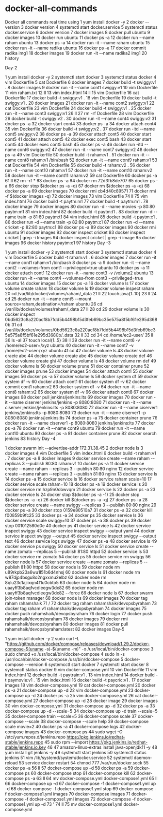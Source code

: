 # docker-all-commands
Docker all commands real time using
 1  yum install docker -y
    2  docker --version
    3  docker version
    4  systemctl start docker.service
    5  systemctl status docker.service
    6  docker version
    7  docker images
    8  docker pull ubuntu
    9  docker images
   10  docker run ubuntu
   11  docker ps -a
   12  docker run --name raham ubuntu
   13  docker ps -a
   14  docker run -it --name raham ubuntu
   15  docker run -it --name radika ubuntu
   16  docker ps -a
   17  docker commit radika img1
   18  docker images
   19  docker run -it --name radika2 img1
   20  history

Day-2

 1  yum install docker -y
    2  systemctl start docker
    3  systemctl status docker
    4  vim Dockerfile
    5  cat Dockerfile
    6  docker images
    7  docker build -t swiggy:v1 .
    8  docker images
    9  docker run -it --name cont1 swiggy:v1
   10  vim Dockerfile
   11  vim raham.txt
   12  ll
   13  vim index.html
   14  ll
   15  vim Dockerfile
   16  cat Dockerfile
   17  docker build -t swiggy:v1 .
   18  vim Dockerfile
   19  docker build -t swiggy:v1 .
   20  docker images
   21  docker run -it --name cont2 swiggy:v1
   22  cat Dockerfile
   23  vim Dockerfile
   24  docker build -t swiggy:v1 .
   25  docker run -it --name cont3 swiggy:v1
   26  ll
   27  rm -rf Dockerfile
   28  vim Dockerfile
   29  docker build -t swiggy:v2 .
   30  docker run -it --name cont4 swiggy:v2
   31  docker ps -a
   32  docker start cont4
   33  docker ps -a
   34  docker attach cont4
   35  vim Dockerfile
   36  docker build -t swiggy:v2 .
   37  docker run -itd --name cont5 swiggy:v2
   38  docker ps -a
   39  docker attach cont5
   40  docker start cont5
   41  docker attach cont5
   42  docker exec cont5 bash
   43  docker start cont5
   44  docker exec cont5 bash
   45  docker ps -a
   46  docker run -itd --name cont6 swiggy:v2
   47  docker run -it --name cont7 swiggy:v2
   48  docker ps -a
   49  vim Dockerfile
   50  docker build -t raham:v1 .
   51  docker run -it --name cont8 raham:v1 /bin/bash
   52  docker run -it --name cont9 raham:v1
   53  cat Dockerfile
   54  vim Dockerfile
   55  docker build -t raham:v2 .
   56  docker run -it --name cont10 raham:v1
   57  docker run -it --name cont10 raham:v2
   58  docker run -it --name cont11 raham:v2
   59  cat Dockerfile
   60  docker ps -a
   61  ll
   62  rm -rf *
   63  docker ps -a
   64  docker rm 72d3fb8de707
   65  docker ps -a
   66  docker stop $(docker ps -a -q)
   67  docker rm $(docker ps -a -q)
   68  docker ps -a
   69  docker images
   70  docker rmi cb4d40c89571
   71  docker rmi -f $(docker images -q)
   72  docker images
   73  vim Dockerfile
   74  ll
   75  vim index.html
   76  docker build -t paytm:m1
   77  docker build -t paytm:m1 .
   78  docker image
   79  docker images
   80  docker run -d --name movies -p 80:80 paytm:m1
   81  vim index.html
   82  docker build -t paytm:t1 .
   83  docker run -d --name train -p 81:80 paytm:t1
   84  vim index.html
   85  docker build -t paytm:c1 .
   86  docker run -d --name train -p 82:80 paytm:c1
   87  docker run -d --name cricket -p 82:80 paytm:c1
   88  docker ps -a
   89  docker images
   90  docker rmi ubuntu
   91  docker images
   92  docker inspect cricket
   93  docker inspect cricket | grep -i Images
   94  docker inspect cricket | grep -i image
   95  docker images
   96  docker history paytm:c1
   97  history 
Day -3

  1  yum install docker -y
    2  systemctl start docker
    3  systemctl status docker
    4  vim Dockerfile
    5  docker build -t raham:v1 .
    6  docker images
    7  docker run -it --name cont1 raham:v1 /bin/bash
    8  docker ps -a
    9  docker run -it --name cont2 --volumes-from cont1 --privileged=true ubuntu
   10  docker ps -a
   11  docker attach cont1
   12  docker run -it --name cont3 -v /volume2 ubuntu
   13  docker run -it --name cont4 --volumes-from cont3 --privileged=true ubuntu
   14  docker images
   15  docker ps -a
   16  docker volume ls
   17  docker volume create raham
   18  docker volume ls
   19  docker volume inspect raham
   20  cd /var/lib/docker/volumes/raham/_data
   21  ll
   22  touch java{1..10}
   23  ll
   24  cd
   25  docker run -it --name cont5 --mount source=raham,destination=/raham ubuntu
   26  cd /var/lib/docker/volumes/raham/_data
   27  ll
   28  cd
   29  docker volume ls
   30  docker inspect 0bd5623c8a220acf8b7fdd5b4498b15d3feb69bc35e575a8f5bf61e295d3680b
   31  cd /var/lib/docker/volumes/0bd5623c8a220acf8b7fdd5b4498b15d3feb69bc35e575a8f5bf61e295d3680b/_data
   32  ll
   33  cd
   34  cd /home/ec2-user/
   35  ll
   36  ls -al
   37  touch local{1..5}
   38  ll
   39  docker run -it --name cont6 -v /home/ec2-user=/xyz ubuntu
   40  docker run -it --name cont7 -v /home/ec2-user:/xyz ubuntu
   41  cd
   42  docker volume ls
   43  docker volume craete abc
   44  docker volume create abc
   45  docker volume create def
   46  docker volume create ghi
   47  docker volume ls
   48  docker volume rm def
   49  docker volume ls
   50  docker volume prune
   51  docker container prune
   52  docker images prune
   53  docker images
   54  docker attach cont1
   55  docker images
   56  docker ps -a
   57  docker volume ls
   58  docker system df
   59  docker system df -v
   60  docker attach cont1
   61  docker system df -v
   62  docker commit cont1 raham:v2
   63  docker system df -v
   64  docker run -it --name cont8 raham:v2
   65  docker system df -v
   66  docker attach cont8
   67  docker images
   68  docker pull jenkins/jenkins:lts
   69  docker images
   70  docker run -it --name ciserver jenkins/jenkins -p 8080:8080
   71  docker run -it --name ciserver jenkins/jenkins:lts -p 8080:8080
   72  docker run -it --name ciserver1 jenkins/jenkins:lts -p 8080:8080
   73  docker run -it --name ciserver1 -p 8080:8080 jenkins/jenkins:lts
   74  docker ps -a
   75  docker container prune
   76  docker run -it --name ciserver1 -p 8080:8080 jenkins/jenkins:lts
   77  docker ps -a
   78  docker run -it --name cont9 ubuntu
   79  docker run -it --name cont10 ubuntu
   80  docker ps -a
   81  docker container prune
   82  docker search jenkins
   83  history
Day -4 

 1  docker swarm init --advertise-addr 172.31.38.45
    2  docker node ls
    3  docker images
    4  vim Dockerfile
    5  vim index.html
    6  docker build -t raham:v1 .
    7  docker ps -a
    8  docker images
    9  docker service create --name raham --replicas 3 --publish 80:80 raham:v1
   10  docker ps -a
   11  docker service create --name raham --replicas 3 --publish 80:80 nginx
   12  docker service create --name raham --replicas 3 --publish 81:80 nginx
   13  docker service ls
   14  docker ps -a
   15  docker service ls
   16  docker service raham scale=10
   17  docker service scale raham=10
   18  docker ps -a
   19  docker service ls
   20  docker service rm hzp9n0obwvqm
   21  docker service ls
   22  docker ps -a
   23  docker service ls
   24  docker stop $(docker ps -a -1)
   25  docker stop $(docker ps -a -q)
   26  docker kill $(docker ps -a -q)
   27  docker ps -a
   28  docker service create --name swiggy --replicas 3 --publish 80:80 nginx
   29  docker ps -a
   30  docker stop 0159e80510a7
   31  docker ps -a
   32  docker kill f00859b9fc25
   33  docker ps -a
   34  docker ps
   35  docker service ls
   36  docker service scale swiggy=10
   37  docker ps -a
   38  docker ps
   39  docker stop 001012580d0e
   40  docker ps
   41  docker service ls
   42  docker service inspect swiggy
   43  docker service inspect swiggy --output yaml
   44  docker service inspect swiggy --output
   45  docker service inspect swiggy --output text
   46  docker service logs swiggy
   47  docker ps -a
   48  docker service ls
   49  docker service ps swiggy
   50  docker service ls
   51  docker service create --name zomato --replicas 5 --publish 81:80 httpd
   52  docker service ls
   53  docker service rm zomato
   54  docker ps
   55  docker service rm swiggy
   56  docker node ls
   57  docker service create --name zomato --replicas 5 --publish 81:80 httpd
   58  docker node ls
   59  docker node rm u89rkpb23a6wu1l51b6d4nhsj
   60  docker node ls
   61  docker node rm w87djp4bsgu8o2ngxxmu2elbz
   62  docker node rm 8qlu23c1ajiixqn4f1u0obto5
   63  docker node ls
   64  docker node rm uaayff3b8aqfvcdleegw3dx82
   65  docker node rm uaayff3b8aqfvcdleegw3dx82 --force
   66  docker node ls
   67  docker swarm join-token manager
   68  docker node ls
   69  docker images
   70  docker tag raham rahamshaik
   71  /
   72  docker tag raham rahamshaik/devopsbyraham
   73  docker tag raham:v1 rahamshaik/devopsbyraham
   74  docker images
   75  docker push rahamshaik/devopsbyraham
   76  docker login
   77  docker push rahamshaik/devopsbyraham
   78  docker images
   79  docker rmi rahamshaik/devopsbyraham
   80  docker images
   81  docker pull rahamshaik/devopsbyraham:latest
   82  docker images
Day-5

 1  yum install docker -y
    2  sudo curl -L "https://github.com/docker/compose/releases/download/1.29.2/docker-compose-$(uname -s)-$(uname -m)" -o /usr/local/bin/docker-compose
    3  sudo chmod +x /usr/local/bin/docker-compose
    4  sudo ln -s /usr/local/bin/docker-compose /usr/bin/docker-compose
    5  docker-compose --version
    6  systemcctl start docker
    7  systemctl start docker
    8  systemctl status docker
    9  vim docker-compose.yml
   10  vim Dockerfile
   11  vim index.html
   12  docker build -t paytrain:v1 .
   13  vim index.html
   14  docker build -t paymovie:v1 .
   15  vim index.html
   16  docker build -t paycric:v1 .
   17  docker images
   18  vim docker-compose.yml
   19  cat docker-compose.yml
   20  docker ps -a
   21  docker-compose up -d
   22  vim docker-compose.yml
   23  docker-compose up -d
   24  docker ps -a
   25  vim docker-compose.yml
   26  cat docker-compose.yml
   27  docker-compose up -d
   28  docker image
   29  docker images
   30  vim docker-compose.yml
   31  docker-compose up -d
   32  docker ps -a
   33  docker-compose up -d --scale=5
   34  docker-compose up -d train --scale=5
   35  docker-compose train --scale=5
   36  docker-compose scale
   37  docker-compose --scale
   38  docker-compose --scale help
   39  docker-compose scale movie=2
   40  docker ps -a
   41  docker-compose logs
   42  docker-compose images
   43  docker-compose ps
   44    sudo wget -O /etc/yum.repos.d/jenkins.repo https://pkg.jenkins.io/redhat-stable/jenkins.repo
   45    sudo rpm --import https://pkg.jenkins.io/redhat-stable/jenkins.io.key
   46
   47  amazon-linux-extras install java-openjdk11 -y
   48  yum install git jenkins -y
   49  systemctl start jenkins
   50  systemctl status jenkins
   51  vim /lib/systemd/system/docker.service
   52  systemctl daemon-reload
   53  service docker restart
   54  chmod 777 /var/run/docker.sock
   55  docker ps -a
   56  ll
   57  docker-compose up -d
   58  docker ps -a
   59  docker-compose ps
   60  docker-compose stop
   61  docker-compose kill
   62  docker-compose ps -a
   63  ll
   64  mv docker-compose.yml docker-compose1.yml
   65  ll
   66  docker-compose up -d
   67  docker-compose -f docker-compose1.yml up -d
   68  docker-compose -f docker-compose1.yml stop
   69  docker-compose -f docker-compose1.yml images
   70  docker-compose images
   71  docker-compose -f docker-compose1.yml images
   72  docker-compose -f docker-compose1.yml up -d
   73  '
   74  ll
   75  mv docker-compose1.yml docker-compose.yml
